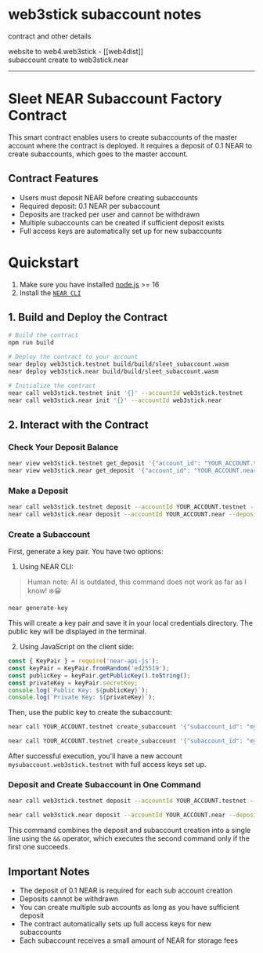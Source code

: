# web3stick subaccount notes

 contract and other details


website to web4.web3stick - [[web4dist]]
<br/>
subaccount create to web3stick.near


---


# Sleet NEAR Subaccount Factory Contract

This smart contract enables users to create subaccounts of the master account where the contract is deployed. It requires a deposit of 0.1 NEAR to create subaccounts, which goes to the master account.

## Contract Features

- Users must deposit NEAR before creating subaccounts
- Required deposit: 0.1 NEAR per subaccount
- Deposits are tracked per user and cannot be withdrawn
- Multiple subaccounts can be created if sufficient deposit exists
- Full access keys are automatically set up for new subaccounts


# Quickstart

1. Make sure you have installed [node.js](https://nodejs.org/en/download/package-manager/) >= 16
2. Install the [`NEAR CLI`](https://github.com/near/near-cli#setup)

## 1. Build and Deploy the Contract

```bash
# Build the contract
npm run build

# Deploy the contract to your account
near deploy web3stick.testnet build/build/sleet_subaccount.wasm
near deploy web3stick.near build/build/sleet_subaccount.wasm

# Initialize the contract
near call web3stick.testnet init '{}' --accountId web3stick.testnet
near call web3stick.near init '{}' --accountId web3stick.near
```

## 2. Interact with the Contract

### Check Your Deposit Balance
```bash
near view web3stick.testnet get_deposit '{"account_id": "YOUR_ACCOUNT.testnet"}'
near view web3stick.near get_deposit '{"account_id": "YOUR_ACCOUNT.near"}'
```

### Make a Deposit
```bash
near call web3stick.testnet deposit --accountId YOUR_ACCOUNT.testnet --deposit 0.1
near call web3stick.near deposit --accountId YOUR_ACCOUNT.near --deposit 0.1
```

### Create a Subaccount
First, generate a key pair. You have two options:

1. Using NEAR CLI:
> Human note: AI is outdated, this command does not work as far as I know! ❄️😀
```bash
near generate-key
```
This will create a key pair and save it in your local credentials directory. The public key will be displayed in the terminal.


2. Using JavaScript on the client side:
```javascript
const { KeyPair } = require('near-api-js');
const keyPair = KeyPair.fromRandom('ed25519');
const publicKey = keyPair.getPublicKey().toString();
const privateKey = keyPair.secretKey;
console.log(`Public Key: ${publicKey}`);
console.log(`Private Key: ${privateKey}`);
```

Then, use the public key to create the subaccount:
```bash
near call YOUR_ACCOUNT.testnet create_subaccount '{"subaccount_id": "mysubaccount", "public_key": "YOUR_GENERATED_PUBLIC_KEY"}' --accountId YOUR_ACCOUNT.testnet

near call YOUR_ACCOUNT.testnet create_subaccount '{"subaccount_id": "mysubaccount", "public_key": "YOUR_GENERATED_PUBLIC_KEY"}' --accountId YOUR_ACCOUNT.testnet
```

After successful execution, you'll have a new account `mysubaccount.web3stick.testnet` with full access keys set up.

### Deposit and Create Subaccount in One Command
```bash
near call web3stick.testnet deposit --accountId YOUR_ACCOUNT.testnet --deposit 0.1 && near call web3stick.testnet create_subaccount '{"subaccount_id": "mysubaccount", "public_key": "YOUR_GENERATED_PUBLIC_KEY"}' --accountId YOUR_ACCOUNT.testnet --gas 300000000000000

near call web3stick.near deposit --accountId YOUR_ACCOUNT.near --deposit 0.1 && near call web3stick.near create_subaccount '{"subaccount_id": "mysubaccount", "public_key": "YOUR_GENERATED_PUBLIC_KEY"}' --accountId YOUR_ACCOUNT.near --gas 300000000000000
```

This command combines the deposit and subaccount creation into a single line using the `&&` operator, which executes the second command only if the first one succeeds.

## Important Notes

- The deposit of 0.1 NEAR is required for each sub account creation
- Deposits cannot be withdrawn
- You can create multiple sub accounts as long as you have sufficient deposit
- The contract automatically sets up full access keys for new subaccounts
- Each subaccount receives a small amount of NEAR for storage fees



